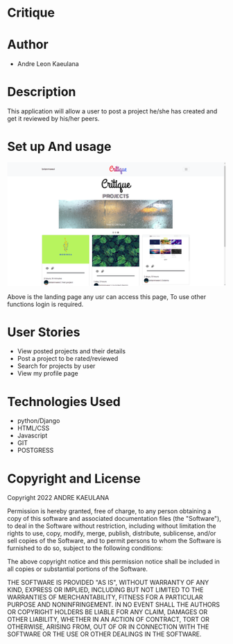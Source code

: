 # Critique 

# Author 

* Andre Leon Kaeulana
  
# Description

This application will allow a user to post a project he/she has created and get it reviewed by his/her peers.

# Set up And usage
![navigation](static/../critiques/../critique/static/photos/Screenshot%20from%202022-06-14%2012-40-36.png)

Above is the landing page any usr can access this page, To use other functions login is required.
# User Stories

* View posted projects and their details
* Post a project to be rated/reviewed
* Search for projects by user
* View my profile page

# Technologies Used
* python/Django
* HTML/CSS
* Javascript
* GIT
* POSTGRESS


# Copyright and License
Copyright 2022 ANDRE KAEULANA

Permission is hereby granted, free of charge, to any person obtaining a copy of this software and associated documentation files (the "Software"), to deal in the Software without restriction, including without limitation the rights to use, copy, modify, merge, publish, distribute, sublicense, and/or sell copies of the Software, and to permit persons to whom the Software is furnished to do so, subject to the following conditions:

The above copyright notice and this permission notice shall be included in all copies or substantial portions of the Software.

THE SOFTWARE IS PROVIDED "AS IS", WITHOUT WARRANTY OF ANY KIND, EXPRESS OR IMPLIED, INCLUDING BUT NOT LIMITED TO THE WARRANTIES OF MERCHANTABILITY, FITNESS FOR A PARTICULAR PURPOSE AND NONINFRINGEMENT. IN NO EVENT SHALL THE AUTHORS OR COPYRIGHT HOLDERS BE LIABLE FOR ANY CLAIM, DAMAGES OR OTHER LIABILITY, WHETHER IN AN ACTION OF CONTRACT, TORT OR OTHERWISE, ARISING FROM, OUT OF OR IN CONNECTION WITH THE SOFTWARE OR THE USE OR OTHER DEALINGS IN THE SOFTWARE.

